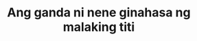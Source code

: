 ---
layout: post
title: Ang ganda ni nene ginahasa ng malaking titi
duration: '14:12'
view: 128
rate: 2
video: 'https://flashservice.xvideos.com/embedframe/27580127'
category: 
 - pinay
 - student
tags: 
 - pinay-sex
 - nene
 - mokong
 - fucked
 - jackpot
 - flawless
 - hotel
priority: 0.9
changefreq: daily
---
